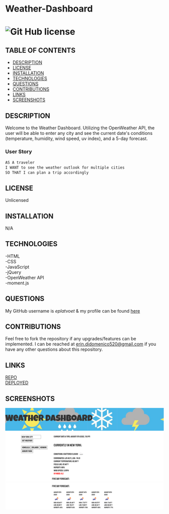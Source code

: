 # Weather-Dashboard  
# ![Git Hub license](https://img.shields.io/badge/License-Unlicensed-blue.svg)

## TABLE OF CONTENTS
- [DESCRIPTION](#DESCRIPTION)  
- [LICENSE](#LICENSE)  
- [INSTALLATION](#INSTALLATION)  
- [TECHNOLOGIES](#TECHNOLOGIES)  
- [QUESTIONS](#QUESTIONS)  
- [CONTRIBUTIONS](#CONTRIBUTIONS)
- [LINKS](#LINKS)  
- [SCREENSHOTS](#SCREENSHOTS) 

## DESCRIPTION
Welcome to the Weather Dashboard. Utilizing the OpenWeather API, the user will be able to enter any city and see the current date's conditions (temperature, humidity, wind speed, uv index), and a 5-day forecast. 
### User Story

```
AS A traveler
I WANT to see the weather outlook for multiple cities
SO THAT I can plan a trip accordingly
```

## LICENSE
Unlicensed

## INSTALLATION
N/A

## TECHNOLOGIES 
-HTML  
-CSS  
-JavaScript  
-jQuery  
-OpenWeather API  
-moment.js  

## QUESTIONS
My GitHub username is *eplatvoet* & my profile can be found [here](https://github.com/eplatvoet) 

## CONTRIBUTIONS
Feel free to fork the repository if any upgrades/features can be implemented. I can be reached at erin.didomenico520@gmail.com if you have any other questions about this repository.

## LINKS
[REPO](https://github.com/eplatvoet/Weather-Dashboard)  
[DEPLOYED](https://eplatvoet.github.io/Weather-Dashboard/)  

## SCREENSHOTS
![screenshot1](assets/images/screenshot1.png)
![screenshot2](assets/images/screenshot2.png)
